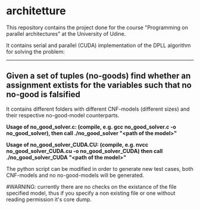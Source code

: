 # architetture

This repository contains the project done for the course "Programming on parallel architectures" at the University of Udine.

It contains serial and parallel (CUDA) implementation of the DPLL algorithm for solving the problem:

-----------------------------------------------------------------------------------------------------------------------
Given a set of tuples (no-goods) find whether an assignment extists for the variables such that no no-good is falsified
-----------------------------------------------------------------------------------------------------------------------

It contains different folders with different CNF-models (different sizes) and their respective no-good-model counterparts. 

**Usage of no_good_solver.c: (compile, e.g. gcc no_good_solver.c -o no_good_solver), then call ./no_good_solver "\<path of the model\>"**

**Usage of no_good_solver_CUDA.CU: (compile, e.g.  nvcc no_good_solver_CUDA.cu -o no_good_solver_CUDA) then call ./no_good_solver_CUDA "\<path of the model\>"**

The python script can be modified in order to generate new test cases, both CNF-models and no no-good-models will be generated.

#WARNING: currently there are no checks on the existance of the file specified model, thus if you specify a non existing file or one without reading permission it's core dump.
